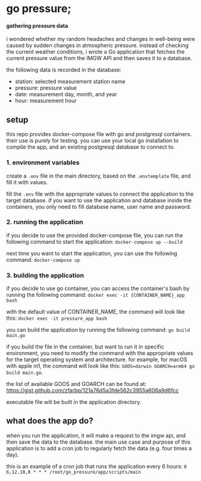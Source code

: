 # go pressure;
#### gathering pressure data

i wondered whether my random headaches and changes in well-being were caused by sudden changes in atmospheric pressure. instead of checking the current weather conditions, i wrote a Go application that fetches the current pressure value from the IMGW API and then saves it to a database.

the following data is recorded in the database:

- station: selected measurement station name
- pressure: pressure value
- date: measurement day, month, and year
- hour: measurement hour

## setup

this repo provides docker-compose file with go and postgresql containers. their use is purely for testing. you can use your local go installation to compile the app, and an existing postgresql database to connect to.

### 1. environment variables

create a `.env` file in the main directory, based on the `.envtemplate` file, and fill it with values.

fill the `.env` file with the appropriate values to connect the application to the target database. if you want to use the application and database inside the containers, you only need to fill database name, user name and password.

### 2. running the application

if you decide to use the provided docker-compose file, you can run the following command to start the application:
`docker-compose up --build`

next time you want to start the application, you can use the following command:
`docker-compose up`

### 3. building the application

if you decide to use go container, you can access the container's bash by running the following command:
`docker exec -it {CONTAINER_NAME}_app bash`

with the default value of CONTAINER_NAME, the command will look like this:
`docker exec -it pressure_app bash`


you can build the application by running the following command:
`go build main.go`

if you build the file in the container, but want to run it in specific environment, you need to modify the command with the appropriate values for the target operating system and architecture. for example, for macOS with apple m1, the command will look like this:
`GOOS=darwin GOARCH=arm64 go build main.go`.

the list of available GOOS and GOARCH can be found at:
https://gist.github.com/zfarbp/121a76d5a3fde562c3955a606a9d6fcc

executable file will be built in the application directory.

## what does the app do?

when you run the application, it will make a request to the imgw api, and then save the data to the database. the main use case and purpose of this application is to add a cron job to regularly fetch the data (e.g. four times a day).

this is an example of a cron job that runs the application every 6 hours:
`0 6,12,18,0 * * * /root/go_pressure/app/scripts/main`
